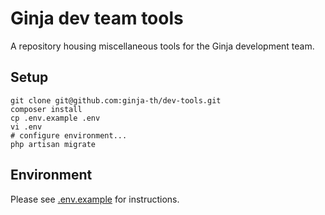 # Ginja dev team tools

A repository housing miscellaneous tools for the Ginja development team.

## Setup

```
git clone git@github.com:ginja-th/dev-tools.git
composer install
cp .env.example .env
vi .env
# configure environment...
php artisan migrate
```

## Environment

Please see [.env.example](.env.example) for instructions.